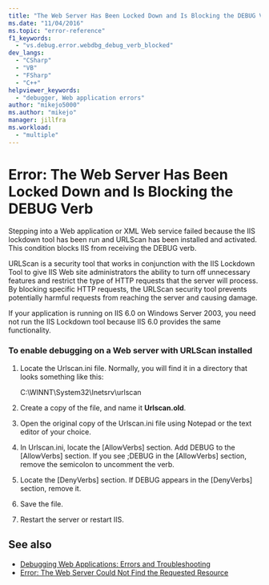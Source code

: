 ```yaml
---
title: "The Web Server Has Been Locked Down and Is Blocking the DEBUG Verb | Microsoft Docs"
ms.date: "11/04/2016"
ms.topic: "error-reference"
f1_keywords:
  - "vs.debug.error.webdbg_debug_verb_blocked"
dev_langs:
  - "CSharp"
  - "VB"
  - "FSharp"
  - "C++"
helpviewer_keywords:
  - "debugger, Web application errors"
author: "mikejo5000"
ms.author: "mikejo"
manager: jillfra
ms.workload:
  - "multiple"
---
```

# Error: The Web Server Has Been Locked Down and Is Blocking the DEBUG Verb
Stepping into a Web application or XML Web service failed because the IIS lockdown tool has been run and URLScan has been installed and activated. This condition blocks IIS from receiving the DEBUG verb.

 URLScan is a security tool that works in conjunction with the IIS Lockdown Tool to give IIS Web site administrators the ability to turn off unnecessary features and restrict the type of HTTP requests that the server will process. By blocking specific HTTP requests, the URLScan security tool prevents potentially harmful requests from reaching the server and causing damage.

 If your application is running on IIS 6.0 on Windows Server 2003, you need not run the IIS Lockdown tool because IIS 6.0 provides the same functionality.

### To enable debugging on a Web server with URLScan installed

1. Locate the Urlscan.ini file. Normally, you will find it in a directory that looks something like this:

     C:\WINNT\System32\Inetsrv\urlscan

2. Create a copy of the file, and name it **Urlscan.old**.

3. Open the original copy of the Urlscan.ini file using Notepad or the text editor of your choice.

4. In Urlscan.ini, locate the [AllowVerbs] section. Add DEBUG to the [AllowVerbs] section. If you see ;DEBUG in the [AllowVerbs] section, remove the semicolon to uncomment the verb.

5. Locate the [DenyVerbs] section. If DEBUG appears in the [DenyVerbs] section, remove it.

6. Save the file.

7. Restart the server or restart IIS.

## See also
- [Debugging Web Applications: Errors and Troubleshooting](../debugger/debugging-web-applications-errors-and-troubleshooting.md)
- [Error: The Web Server Could Not Find the Requested Resource](../debugger/error-the-web-server-could-not-find-the-requested-resource.md)